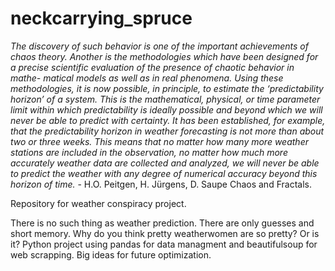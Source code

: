 # neckcarrying_spruce
*The discovery of such behavior is one of the important achievements of
chaos theory. Another is the methodologies which have been designed for
a precise scientific evaluation of the presence of chaotic behavior in mathe-
matical models as well as in real phenomena. Using these methodologies,
it is now possible, in principle, to estimate the ‘predictability horizon’ of a
system. This is the mathematical, physical, or time parameter limit within
which predictability is ideally possible and beyond which we will never be
able to predict with certainty. It has been established, for example, that the
predictability horizon in weather forecasting is not more than about two or
three weeks. This means that no matter how many more weather stations are
included in the observation, no matter how much more accurately weather
data are collected and analyzed, we will never be able to predict the weather
with any degree of numerical accuracy beyond this horizon of time.*
	-  H.O. Peitgen, H. Jürgens, D. Saupe Chaos and Fractals.

Repository for weather conspiracy project.

There is no such thing as weather prediction. There are only guesses and short memory. Why do you think pretty weatherwomen are so pretty? 
Or is it?
Python project using pandas for data managment and beautifulsoup for web scrapping.
Big ideas for future optimization.
